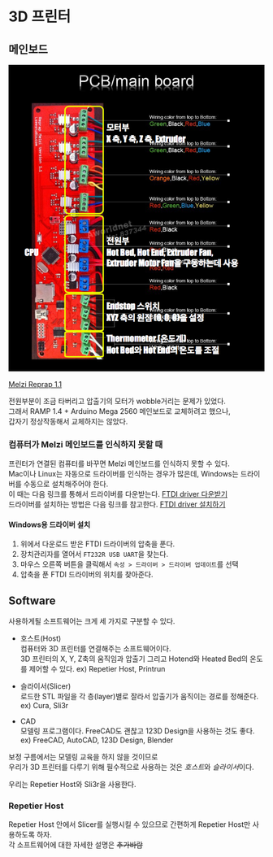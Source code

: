 # 3D 프린터

## 메인보드
![](/3D_Printer/Cloud_3D_Printer_Motherboard.png)

[Melzi Reprap 1.1](http://reprap.org/wiki/Melzi)  

전원부분이 조금 타버리고 압출기의 모터가 wobble거리는 문제가 있었다.  
그래서 RAMP 1.4 + Arduino Mega 2560 메인보드로 교체하려고 했으나,  
갑자기 정상작동해서 교체하지는 않았다.

### 컴퓨터가 Melzi 메인보드를 인식하지 못할 때
프린터가 연결된 컴퓨터를 바꾸면 Melzi 메인보드를 인식하지 못할 수 있다.  
Mac이나 Linux는 자동으로 드라이버를 인식하는 경우가 많은데, Windows는 드라이버를 수동으로 설치해주어야 한다.  
이 때는 다음 링크를 통해서 드라이버를 다운받는다. [FTDI driver 다운받기](http://www.ftdichip.com/Drivers/VCP.htm)  
드라이버를 설치하는 방법은 다음 링크를 참고한다. [FTDI driver 설치하기](http://forums.reprap.org/read.php?1,417199,418768#msg-418768)

#### Windows용 드라이버 설치

1. 위에서 다운로드 받은 FTDI 드라이버의 압축을 푼다.
2. 장치관리자를 열어서 `FT232R USB UART`을 찾는다.
3. 마우스 오른쪽 버튼을 클릭해서 `속성 > 드라이버 > 드라이버 업데이트`를 선택
4. 압축을 푼 FTDI 드라이버의 위치를 찾아준다.

## Software

사용하게될 소프트웨어는 크게 세 가지로 구분할 수 있다.  

 - 호스트(Host)  
   컴퓨터와 3D 프린터를 연결해주는 소프트웨어이다.  
   3D 프린터의 X, Y, Z축의 움직임과 압출기 그리고 Hotend와 Heated Bed의 온도를 제어할 수 있다.
   ex) Repetier Host, Printrun
 
 - 슬라이서(Slicer)  
   로드한 STL 파일을 각 층(layer)별로 잘라서 압출기가 움직이는 경로를 정해준다.  
   ex) Cura, Sli3r
 
 - CAD  
   모델링 프로그램이다. FreeCAD도 괜찮고 123D Design을 사용하는 것도 좋다. 
   ex) FreeCAD, AutoCAD, 123D Design, Blender
 
보정 구름에서는 모델링 교육을 하지 않을 것이므로  
우리가 3D 프린터를 다루기 위해 필수적으로 사용하는 것은 *호스트*와 *슬라이서*이다.

우리는 Repetier Host와 Sli3r을 사용한다.

### Repetier Host

Repetier Host 안에서 Slicer를 실행시킬 수 있으므로 간편하게 Repetier Host만 사용하도록 하자.  
각 소프트웨어에 대한 자세한 설명은 ~~추가바람~~
